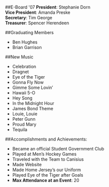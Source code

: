 ##E-Board '07
__President__: Stephanie Dorn  
__Vice President__: Amanda Preske  
__Secretary__: Tim George  
__Treasurer__: Spencer Herendeen  

##Graduating Members
* Ben Hughes
* Brian Garrison

##New Music
* Celebration
* Dragnet
* Eye of the Tiger
* Gonna Fly Now
* Gimme Some Lovin’
* Hawaii 5-O
* Hey Song
* In the Midnight Hour
* James Bond Theme
* Louie, Louie
* Peter Gunn
* Proud Mary
* Tequila

##Accomplishments and Achievements:
* Became an official Student Government Club
* Played at Men’s Hockey Games
* Traveled with the Team to Canisius
* Made Website
* Made Home Jersey’s our Uniform
* Played Eye of the Tiger after Goals
* __Max Attendance at an Event__: 20
